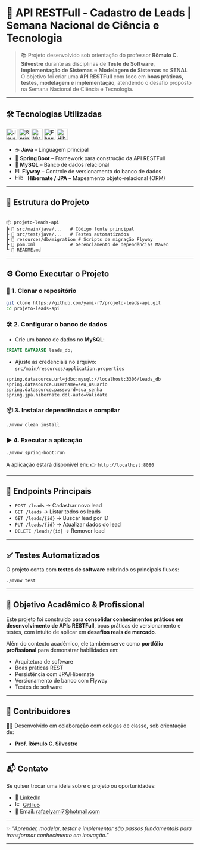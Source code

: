 # 🚀 API RESTFull - Cadastro de Leads | Semana Nacional de Ciência e Tecnologia  

> 📚 Projeto desenvolvido sob orientação do professor **Rômulo C. Silvestre** durante as disciplinas de **Teste de Software**, **Implementação de Sistemas** e **Modelagem de Sistemas** no **SENAI**.  
> O objetivo foi criar uma **API RESTFull** com foco em **boas práticas, testes, modelagem e implementação**, atendendo o desafio proposto na Semana Nacional de Ciência e Tecnologia.  

---

## 🛠️ Tecnologias Utilizadas  

<p align="left">
  <img src="https://skillicons.dev/icons?i=java" height="30" alt="Java"/> 
  <img src="https://skillicons.dev/icons?i=spring" height="30" alt="Spring Boot"/> 
  <img src="https://skillicons.dev/icons?i=mysql" height="30" alt="MySQL"/> 
  <img src="https://camo.githubusercontent.com/821c82c9e0f2e8df2c413fe555037e4bbfd69a6b686b039ee94dcf6f534977a4/68747470733a2f2f646f63756d656e746174696f6e2e7265642d676174652e636f6d2f646f776e6c6f61642f6174746163686d656e74732f3133383334363837362f46443f76657273696f6e3d33266d6f64696669636174696f6e446174653d31363333393832383639393532266170693d7632" alt="Flyway" title="Flyway" data-canonical-src="https://documentation.red-gate.com/download/attachments/138346876/FD?version=3&amp;modificationDate=1633982869952&amp;api=v2" style="width: 30" alt="Flyway"/> 
  <img src="https://icon.icepanel.io/Technology/svg/Hibernate.svg" alt="Hibernate icon" height="30" width="30">
</p>  

- ☕ **Java** – Linguagem principal  
- 🍃 **Spring Boot** – Framework para construção da API RESTFull  
- 🐬 **MySQL** – Banco de dados relacional  
- <img src="https://camo.githubusercontent.com/821c82c9e0f2e8df2c413fe555037e4bbfd69a6b686b039ee94dcf6f534977a4/68747470733a2f2f646f63756d656e746174696f6e2e7265642d676174652e636f6d2f646f776e6c6f61642f6174746163686d656e74732f3133383334363837362f46443f76657273696f6e3d33266d6f64696669636174696f6e446174653d31363333393832383639393532266170693d7632" alt="Flyway" title="Flyway" data-canonical-src="https://documentation.red-gate.com/download/attachments/138346876/FD?version=3&amp;modificationDate=1633982869952&amp;api=v2" style="width: 15" alt="Flyway"/>  **Flyway** – Controle de versionamento do banco de dados  
- <img src="https://icon.icepanel.io/Technology/svg/Hibernate.svg" alt="Hibernate icon" height="15" width="30"> **Hibernate / JPA** – Mapeamento objeto-relacional (ORM)  

---

## 📂 Estrutura do Projeto  

```

📦 projeto-leads-api
┣ 📂 src/main/java/...   # Código fonte principal
┣ 📂 src/test/java/...   # Testes automatizados
┣ 📂 resources/db/migration # Scripts de migração Flyway
┣ 📜 pom.xml             # Gerenciamento de dependências Maven
┗ 📜 README.md

````

---

## ⚙️ Como Executar o Projeto  

### 🔽 1. Clonar o repositório  
```bash
git clone https://github.com/yami-r7/projeto-leads-api.git
cd projeto-leads-api
````

### 🛠️ 2. Configurar o banco de dados

* Crie um banco de dados no **MySQL**:

```sql
CREATE DATABASE leads_db;
```

* Ajuste as credenciais no arquivo:
  `src/main/resources/application.properties`

```properties
spring.datasource.url=jdbc:mysql://localhost:3306/leads_db
spring.datasource.username=seu_usuario
spring.datasource.password=sua_senha
spring.jpa.hibernate.ddl-auto=validate
```

### 📦 3. Instalar dependências e compilar

```bash
./mvnw clean install
```

### ▶️ 4. Executar a aplicação

```bash
./mvnw spring-boot:run
```

A aplicação estará disponível em:
👉 `http://localhost:8080`

---

## 📡 Endpoints Principais

* `POST /leads` → Cadastrar novo lead
* `GET /leads` → Listar todos os leads
* `GET /leads/{id}` → Buscar lead por ID
* `PUT /leads/{id}` → Atualizar dados do lead
* `DELETE /leads/{id}` → Remover lead

---

## ✅ Testes Automatizados

O projeto conta com **testes de software** cobrindo os principais fluxos:

```bash
./mvnw test
```

---

## 🌟 Objetivo Acadêmico & Profissional

Este projeto foi construído para **consolidar conhecimentos práticos em desenvolvimento de APIs RESTFull**, boas práticas de versionamento e testes, com intuito de aplicar em **desafios reais de mercado**.

Além do contexto acadêmico, ele também serve como **portfólio profissional** para demonstrar habilidades em:

* Arquitetura de software
* Boas práticas REST
* Persistência com JPA/Hibernate
* Versionamento de banco com Flyway
* Testes de software

---

## 🤝 Contribuidores

👨‍💻 Desenvolvido em colaboração com colegas de classe, sob orientação de:

* **Prof. Rômulo C. Silvestre**

---

## 📬 Contato

Se quiser trocar uma ideia sobre o projeto ou oportunidades:

* 💼 [LinkedIn](https://www.linkedin.com/in/rafael-yam%C3%AD-497999214/)
* <img width="17" height="17" src="https://icones.pro/wp-content/uploads/2021/06/icone-github-noir.png" alt="Icône Github (symbole du logo png) noir" title="Icone-Github-noir">  [GitHub](https://github.com/yami-r7)
* 📧 Email: [rafaelyami7@hotmail.com](mailto:rafaelyami7@hotmail.com)

---

✨ *"Aprender, modelar, testar e implementar são passos fundamentais para transformar conhecimento em inovação."*

---
